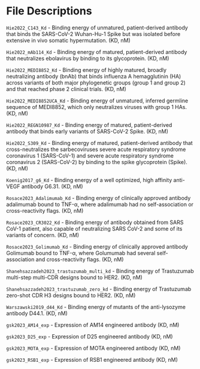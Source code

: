 # File Descriptions

`Hie2022_C143_Kd` - Binding energy of unmatured, patient-derived antibody that binds the SARS-CoV-2 Wuhan-Hu-1 Spike but was isolated before extensive in vivo somatic hypermutation. (KD, nM)

`Hie2022_mAb114_Kd` - Binding energy of matured, patient-derived antibody that neutralizes ebolavirus by binding to its glycoprotein. (KD, nM)

`Hie2022_MEDI8852_Kd` - Binding energy of highly matured, broadly neutralizing antibody (bnAb) that binds influenza A hemagglutinin (HA) across variants of both major phylogenetic groups (group 1 and group 2) and that reached phase 2 clinical trials. (KD, nM)

`Hie2022_MEDI8852UCA_Kd` - Binding energy of unmatured, inferred germline sequence of MEDI8852, which only neutralizes viruses with group 1 HAs. (KD, nM)

`Hie2022_REGN10987_Kd` - Binding energy of matured, patient-derived antibody that binds early variants of SARS-CoV-2 Spike. (KD, nM)

`Hie2022_S309_Kd` - Binding energy of matured, patient-derived antibody that cross-neutralizes the sarbecoviruses severe acute respiratory syndrome coronavirus 1 (SARS-CoV-1) and severe acute respiratory syndrome coronavirus 2 (SARS-CoV-2) by binding to the spike glycoprotein (Spike). (KD, nM)

`Koenig2017_g6_Kd` - Binding energy of a well optimized, high affinity anti-VEGF antibody G6.31. (KD, nM)

`Rosace2023_Adalimumab_Kd` - Binding energy of clinically approved antibody adalimumab bound to TNF-α, where adalimumab had no self-association or cross-reactivity flags. (KD, nM)

`Rosace2023_CR3022_Kd` - Binding energy of antibody obtained from SARS CoV-1 patient, also capable of neutralizing SARS CoV-2 and some of its variants of concern. (KD, nM)

`Rosace2023_Golimumab_Kd` - Binding energy of clinically approved antibody Golimumab bound to TNF-α, where Golumumab had several self-association and cross-reactivity flags. (KD, nM)

`Shanehsazzadeh2023_trastuzumab_multi_kd` - Binding energy of Trastuzumab multi-step multi-CDR designs bound to HER2. (KD, nM)

`Shanehsazzadeh2023_trastuzumab_zero_kd` - Binding energy of Trastuzumab zero-shot CDR H3 designs bound to HER2. (KD, nM)

`Warszawski2019_d44_Kd` - Binding energy of mutants of the anti-lysozyme antibody D44.1. (KD, nM)

`gsk2023_AM14_exp` - Expression of AM14 engineered antibody (KD, nM)

`gsk2023_D25_exp` - Expression of D25 engineered antibody (KD, nM)

`gsk2023_MOTA_exp` - Expression of MOTA engineered antibody (KD, nM)

`gsk2023_RSB1_exp` - Expression of RSB1 engineered antibody (KD, nM)

